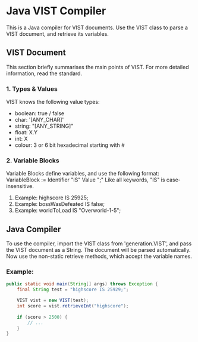 # Java VIST Compiler
This is a Java compiler for VIST documents. Use the VIST class to parse a VIST document, and retrieve its variables.

## VIST Document
This section briefly summarises the main points of VIST. For more detailed information, read the standard.
### 1. Types & Values
VIST knows the following value types: 
- boolean: true / false
- char: '[ANY_CHAR]' 
- string: "[ANY_STRING]"
- float: X.Y
- int: X
- colour: 3 or 6 bit hexadecimal starting with #
### 2. Variable Blocks
Variable Blocks define variables, and use the following format:
VariableBlock := Identifier "IS" Value ";"
Like all keywords, "IS" is case-insensitive.
1. Example:
highscore IS 25925;
2. Example:
bossWasDefeated IS false;
3. Example:
worldToLoad IS "Overworld-1-5";

## Java Compiler
To use the compiler, import the VIST class from 'generation.VIST', and pass the VIST document as a String.
The document will be parsed automatically. Now use the non-static retrieve methods, which accept the variable names.   

### Example:
```java
public static void main(String[] args) throws Exception {
    final String test = "highscore IS 25929;";

    VIST vist = new VIST(test);
    int score = vist.retrieveInt("highscore");
    
    if (score > 2500) {
        // ...
    }
}
```